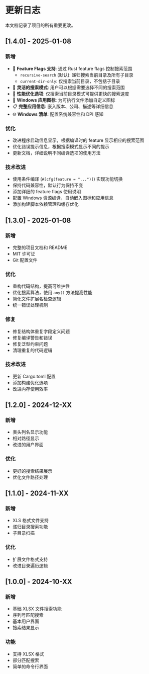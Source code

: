 # 更新日志

本文档记录了项目的所有重要更改。

## [1.4.0] - 2025-01-08

### 新增
- 🔧 **Feature Flags 支持**: 通过 Rust feature flags 控制搜索范围
  - `recursive-search` (默认): 递归搜索当前目录及所有子目录
  - `current-dir-only`: 仅搜索当前目录，不包括子目录
- 📁 **灵活的搜索模式**: 用户可以根据需要选择不同的搜索范围
- 🚀 **性能优化选项**: 仅搜索当前目录模式可提供更快的搜索速度
- 🎨 **Windows 应用图标**: 为可执行文件添加自定义图标
- 📋 **完整应用信息**: 嵌入版本、公司、描述等详细信息
- 🌐 **Windows 清单**: 配置系统兼容性和 DPI 感知

### 优化
- 改进程序启动信息显示，根据编译时的 feature 显示相应的搜索范围
- 优化错误提示信息，根据搜索模式显示不同的提示
- 更新文档，详细说明不同编译选项的使用方法

### 技术改进
- 使用条件编译 (`#[cfg(feature = "...")]`) 实现功能切换
- 保持代码兼容性，默认行为保持不变
- 添加详细的 feature flags 使用说明
- 配置 Windows 资源编译，自动嵌入图标和应用信息
- 添加构建脚本依赖管理和缓存优化

## [1.3.0] - 2025-01-08

### 新增
- 完整的项目文档和 README
- MIT 许可证
- Git 配置文件

### 优化
- 重构代码结构，提高可维护性
- 优化搜索算法，使用 `any()` 方法提高性能
- 简化文件扩展名检查逻辑
- 统一错误处理机制

### 修复
- 修复结构体重复字段定义问题
- 修复编译警告和错误
- 修复泛型约束问题
- 清理重复的代码逻辑

### 技术改进
- 更新 Cargo.toml 配置
- 添加构建优化选项
- 改进内存使用效率

## [1.2.0] - 2024-12-XX

### 新增
- 表头列名显示功能
- 相对路径显示
- 改进的用户界面

### 优化
- 更好的搜索结果展示
- 优化文件路径处理

## [1.1.0] - 2024-11-XX

### 新增
- XLS 格式文件支持
- 递归目录搜索功能
- 子目录扫描

### 优化
- 扩展文件格式支持
- 改进目录遍历逻辑

## [1.0.0] - 2024-10-XX

### 新增
- 基础 XLSX 文件搜索功能
- 序列号匹配搜索
- 基本用户界面
- 搜索结果显示

### 功能
- 支持 XLSX 格式
- 部分匹配搜索
- 简单的命令行界面